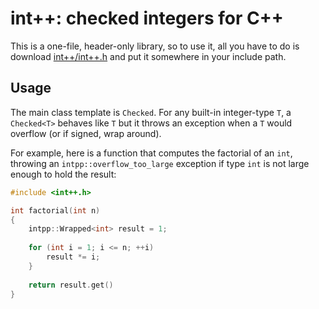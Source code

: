 # int++: checked integers for C++

This is a one-file, header-only library, so to use it, all you have to do is 
download [int++/int++.h][header] and put it somewhere in your include path.

## Usage

The main class template is `Checked`. For any built-in integer-type `T`, a 
`Checked<T>` behaves like `T` but it throws an exception when a `T` would 
overflow (or if signed, wrap around).

For example, here is a function that computes the factorial of an `int`, 
throwing an `intpp::overflow_too_large` exception if type `int` is not large 
enough to hold the result:

```cpp
#include <int++.h>

int factorial(int n)
{
    intpp::Wrapped<int> result = 1;
    
    for (int i = 1; i <= n; ++i)
        result *= i;
    }
    
    return result.get()
}
```

[header]:
    https://github.com/tov/intpp/raw/master/int%2B%2B/int%2B%2B.h

